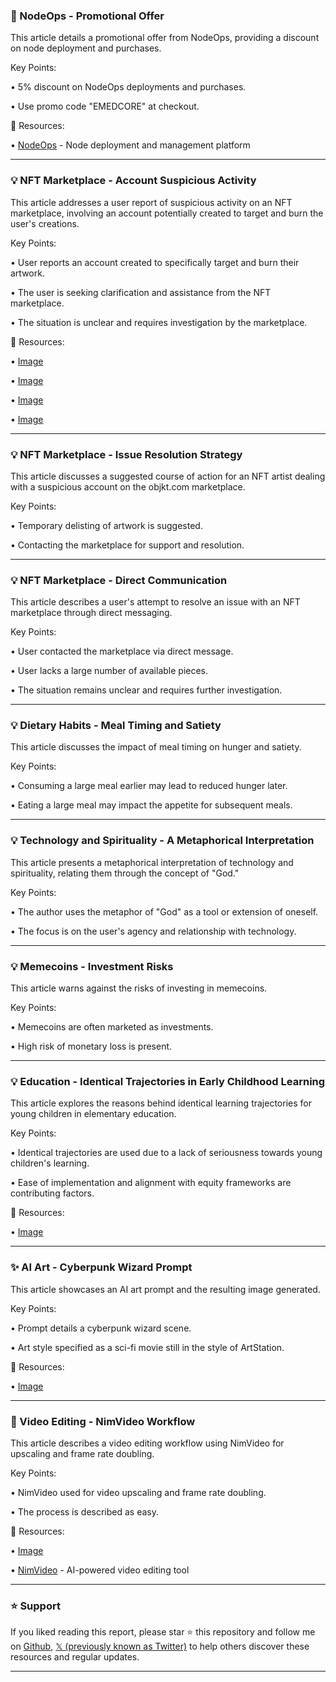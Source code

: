 ### 🚀 NodeOps - Promotional Offer

This article details a promotional offer from NodeOps, providing a discount on node deployment and purchases.

Key Points:

• 5% discount on NodeOps deployments and purchases.

• Use promo code "EMEDCORE" at checkout.


🔗 Resources:

• [NodeOps](https://nodeops.hq/) - Node deployment and management platform


---
### 💡 NFT Marketplace - Account Suspicious Activity

This article addresses a user report of suspicious activity on an NFT marketplace, involving an account potentially created to target and burn the user's creations.


Key Points:

• User reports an account created to specifically target and burn their artwork.

•  The user is seeking clarification and assistance from the NFT marketplace.

• The situation is unclear and requires investigation by the marketplace.


🔗 Resources:

• [Image](https://pbs.twimg.com/media/Gk2Cr3GWQAAZJs0?format=jpg&name=small)

• [Image](https://pbs.twimg.com/media/Gk2Cr37XUAASkMM?format=jpg&name=900x900)

• [Image](https://pbs.twimg.com/media/Gk2Cr4nWEAA499c?format=jpg&name=small)

• [Image](https://pbs.twimg.com/media/Gk2Cr4BXUAA7rHh?format=jpg&name=small)


---
### 💡 NFT Marketplace - Issue Resolution Strategy

This article discusses a suggested course of action for an NFT artist dealing with a suspicious account on the objkt.com marketplace.

Key Points:

•  Temporary delisting of artwork is suggested.

•  Contacting the marketplace for support and resolution.



---
### 💡 NFT Marketplace - Direct Communication

This article describes a user's attempt to resolve an issue with an NFT marketplace through direct messaging.

Key Points:

• User contacted the marketplace via direct message.

• User lacks a large number of available pieces.

• The situation remains unclear and requires further investigation.



---
### 💡 Dietary Habits - Meal Timing and Satiety

This article discusses the impact of meal timing on hunger and satiety.

Key Points:

• Consuming a large meal earlier may lead to reduced hunger later.

•  Eating a large meal may impact the appetite for subsequent meals.



---
### 💡 Technology and Spirituality - A Metaphorical Interpretation

This article presents a metaphorical interpretation of technology and spirituality, relating them through the concept of "God."

Key Points:

•  The author uses the metaphor of "God" as a tool or extension of oneself.

•  The focus is on the user's agency and relationship with technology.


---
### 💡 Memecoins - Investment Risks

This article warns against the risks of investing in memecoins.

Key Points:

• Memecoins are often marketed as investments.

• High risk of monetary loss is present.


---
### 💡 Education - Identical Trajectories in Early Childhood Learning

This article explores the reasons behind identical learning trajectories for young children in elementary education.

Key Points:

•  Identical trajectories are used due to a lack of seriousness towards young children's learning.

•  Ease of implementation and alignment with equity frameworks are contributing factors.

🔗 Resources:

• [Image](https://pbs.twimg.com/media/Gk1c9P2XUAAP6yJ?format=jpg&name=900x900)


---
### ✨ AI Art - Cyberpunk Wizard Prompt

This article showcases an AI art prompt and the resulting image generated.

Key Points:

•  Prompt details a cyberpunk wizard scene.

•  Art style specified as a sci-fi movie still in the style of ArtStation.


🔗 Resources:

• [Image](https://pbs.twimg.com/media/Gk0ve5lXcAAlfJt?format=jpg&name=small)


---
### 🚀 Video Editing - NimVideo Workflow

This article describes a video editing workflow using NimVideo for upscaling and frame rate doubling.

Key Points:

• NimVideo used for video upscaling and frame rate doubling.

• The process is described as easy.


🔗 Resources:

• [Image](https://pbs.twimg.com/ext_tw_video_thumb/1895304866500640768/pu/img/6BYfJn8NMUZyh68M.jpg)

• [NimVideo](https://nimvideo.com/) - AI-powered video editing tool


---

### ⭐️ Support

If you liked reading this report, please star ⭐️ this repository and follow me on [Github](https://github.com/Drix10), [𝕏 (previously known as Twitter)](https://x.com/DRIX_10_) to help others discover these resources and regular updates.

---